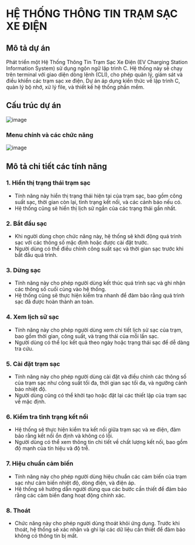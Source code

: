 # HỆ THỐNG THÔNG TIN TRẠM SẠC XE ĐIỆN

## Mô tả dự án
Phát triển một Hệ Thống Thông Tin Trạm Sạc Xe Điện (EV Charging Station Information System) sử dụng ngôn ngữ lập trình C. Hệ thống này sẽ chạy trên terminal với giao diện dòng lệnh (CLI), cho phép quản lý, giám sát và điều khiển các trạm sạc xe điện. Dự án áp dụng kiến thức về lập trình C, quản lý bộ nhớ, xử lý file, và thiết kế hệ thống phần mềm.

## Cấu trúc dự án
![image](https://github.com/user-attachments/assets/3ba760aa-fa2a-4c73-93e5-d447eb639b12)

### Menu chính và các chức năng
![image](https://github.com/user-attachments/assets/5d2be5fa-6775-4794-b348-0a9c2fe323bb)

## Mô tả chi tiết các tính năng
### 1. Hiển thị trạng thái trạm sạc
- Tính năng này hiển thị trạng thái hiện tại của trạm sạc, bao gồm công suất sạc, thời gian còn lại, tình trạng kết nối, và các cảnh báo nếu có.
- Hệ thống cũng sẽ hiển thị lịch sử ngắn của các trạng thái gần nhất.

### 2. Bắt đầu sạc
- Khi người dùng chọn chức năng này, hệ thống sẽ khởi động quá trình sạc với các thông số mặc định hoặc được cài đặt trước.
- Người dùng có thể điều chỉnh công suất sạc và thời gian sạc trước khi bắt đầu quá trình.

### 3. Dừng sạc
- Tính năng này cho phép người dùng kết thúc quá trình sạc và ghi nhận các thông số cuối cùng vào hệ thống.
- Hệ thống cũng sẽ thực hiện kiểm tra nhanh để đảm bảo rằng quá trình sạc đã được hoàn thành an toàn.

### 4. Xem lịch sử sạc
- Tính năng này cho phép người dùng xem chi tiết lịch sử sạc của trạm, bao gồm thời gian, công suất, và trạng thái của mỗi lần sạc.
- Người dùng có thể lọc kết quả theo ngày hoặc trạng thái sạc để dễ dàng tra cứu.

### 5. Cài đặt trạm sạc
- Tính năng này cho phép người dùng cài đặt và điều chỉnh các thông số của trạm sạc như công suất tối đa, thời gian sạc tối đa, và ngưỡng cảnh báo nhiệt độ.
- Người dùng cũng có thể khởi tạo hoặc đặt lại các thiết lập của trạm sạc về mặc định.

### 6. Kiểm tra tình trạng kết nối
- Hệ thống sẽ thực hiện kiểm tra kết nối giữa trạm sạc và xe điện, đảm bảo rằng kết nối ổn định và không có lỗi.
- Người dùng có thể xem thông tin chi tiết về chất lượng kết nối, bao gồm độ mạnh của tín hiệu và độ trễ.

### 7. Hiệu chuẩn cảm biến
- Tính năng này cho phép người dùng hiệu chuẩn các cảm biến của trạm sạc như cảm biến nhiệt độ, dòng điện, và điện áp.
- Hệ thống sẽ hướng dẫn người dùng qua các bước cần thiết để đảm bảo rằng các cảm biến đang hoạt động chính xác.

### 8. Thoát
- Chức năng này cho phép người dùng thoát khỏi ứng dụng. Trước khi thoát, hệ thống sẽ xác nhận và ghi lại các dữ liệu cần thiết để đảm bảo không có thông tin bị mất.
#
